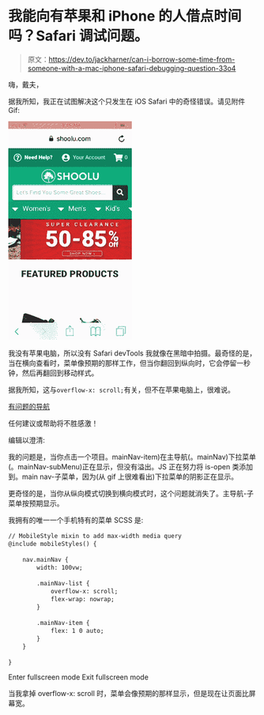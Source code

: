 # 我能向有苹果和 iPhone 的人借点时间吗？Safari 调试问题。

> 原文：<https://dev.to/jackharner/can-i-borrow-some-time-from-someone-with-a-mac-iphone-safari-debugging-question-33o4>

嗨，戴夫，

据我所知，我正在试图解决这个只发生在 iOS Safari 中的奇怪错误。请见附件 Gif:

[![](img/7f09d20cb181cd599766c386cb567f91.png)](https://res.cloudinary.com/practicaldev/image/fetch/s--TjjHtGrD--/c_limit%2Cf_auto%2Cfl_progressive%2Cq_66%2Cw_880/https://thumbs.gfycat.com/EmbarrassedThinAsianpiedstarling-size_restricted.gif)

我没有苹果电脑，所以没有 Safari devTools 我就像在黑暗中拍摄。最奇怪的是，当在横向查看时，菜单像预期的那样工作，但当你翻回到纵向时，它会停留一秒钟，然后再翻回到移动样式。

据我所知，这与`overflow-x: scroll;`有关，但不在苹果电脑上，很难说。

[有问题的导航](https://shoolu.com)

任何建议或帮助将不胜感激！

编辑以澄清:

我的问题是，当你点击一个项目。mainNav-item)在主导航(。mainNav)下拉菜单(。mainNav-subMenu)正在显示，但没有溢出。JS 正在努力将 is-open 类添加到。main nav-子菜单，因为(从 gif 上很难看出)下拉菜单的阴影正在显示。

更奇怪的是，当你从纵向模式切换到横向模式时，这个问题就消失了。主导航-子菜单按预期显示。

我拥有的唯一一个手机特有的菜单 SCSS 是:

```
// MobileStyle mixin to add max-width media query
@include mobileStyles() {

    nav.mainNav {
        width: 100vw;

        .mainNav-list {
            overflow-x: scroll;
            flex-wrap: nowrap;
        }

        .mainNav-item {
            flex: 1 0 auto;
        }
    }

} 
```

Enter fullscreen mode Exit fullscreen mode

当我拿掉 overflow-x: scroll 时，菜单会像预期的那样显示，但是现在让页面比屏幕宽。